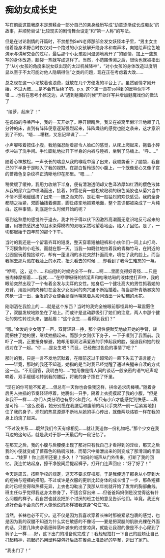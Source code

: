 # 痴幼女成长史

写在前面这篇我原本是想糅合一部分自己的亲身经历写成“幼童逐渐成长成痴女“的故事，并顺势尝试“比较现实的剧情舞台设定”和“第一人称”的写法。

但是在讨论剧情的开篇时，不禁想到SeN老师那部金发女妖怪本子里，“男主女主借着隐身术野合时仅仅对一个路过的小女孩解开隐身术和噤声术，向她绘声绘色地演示与讲解交合的过程，最后那个小女孩股间湿透地离开了”的剧情，加上一些想写的身体改造，脑袋一热就写成这样了。当然，小范围传阅之后，很快也就被指出了“从小女孩的角度来说女妖出现的太过机械降神”，“对小女孩的身体改造过度明显以至于不太可能对他人隐瞒得住”之类的问题，现在正在考虑着大改……

总之现在这一小坨放着也浪费，就放在几个方便发的平台上了。虽然剧情才刚开始，不过大概……是不会有后续了吧。p.s. 这个第一章在ss得到的反响似乎不错……也有在思考小修这边，从“遇到魅魔的时候”开始详写并增加魅魔戏份的做法了

 “绫萝，起床了！”

在妈妈的呼唤声中，我的一天开始了。睁开眼睛后，我又在被窝里懒洋洋地赖了几分钟的床，直到有阵阵便意逐渐强烈起来，阵阵燥热的感觉也随之袭来，这才意识到了不妙。“唔……糟糕，又忘记早课了……”

小声嘟哝着按住小腹，我勉强忍耐着那令人脸红的感觉，从床上爬起来，拖着小碎步冲进了洗手间。手忙脚乱地扯开下半身的内裤与睡裤，坐到了马桶上。“呼……”

随着心神放松，一声长长的喘息从我的喉咙中溜了出来，我顺势垂下了脑袋，我自己的下半身于是映入了我的视野。在那白皙玲珑的小腹上，一个既像爱心又像子宫的蔷薇色复杂纹样正清晰地印在那里。“嗯……”

稍微缓了缓神，我用力收缩下半身，便有清澈透明却又色泽浓厚如红酒的樱色液体从我的尿穴当中喷涌而出，接着，如雪花膏一般松软粘稠的粉色凝胶也从菊穴当中不情不愿地缓缓挤了出来——随之而来的，是狂潮一般猛烈的欢快感受。我的全身都随之抽紧，双脚抽搐着绷直，脚趾痉挛地抓紧地面，整个意识都被染成了一片纯白。这种事情，到底是什么时候开始的呢？

等到这熟悉的感觉终于退去，我才终于得以伏下因激烈高潮而无意识地反弓起来的腰，用被快感挤出的泪水染得模糊的双眼呆然地望着地面，陷入了回忆。是了，一切都起始于四年前的那个下午。

当时的我还是一个留着齐耳的短发，整天穿着短袖短裤和小伙伴们一同上山打鸟、下河摸鱼的小毛孩。而就在那一天，当我一如既往地拉着我的青梅竹马，在附近的公园里玩着抛接球时，却有一蓬湿润的水花突然扑面而来，喷在了我的脸上。而当我擦去那片溅在我脸上的水花，扭头看去的时候……却看到了我今生难忘的一幕。

“咿啊，这，这个……和自慰的时候完全不一样……啊……里面变得好奇怪……只是被肉棒摩擦着……我就……”在咿咿呀呀的娇淫声和咕啾咕啾的液体搅打声中，我的眼前突然出现了一个有着金发与尖耳的女性。她身后一个健壮高大的男性抓着她的双臂，用股间的肉棒钉在金发少女股间的肉穴里不断抽插着。每当那杆青筋暴突的肉枪一进一出，金发的少女便会娇淫地喘息着从股间洒出一片粘稠的水花。

刚刚洒在我脸上的……就是这个东西？当时的我完全被眼前那怪异的一幕震慑住了，双腿发软地跌坐在了地上。而或许是这动静吸引了她们的注意，两人中那个健壮的男性转过头来，皱起眉：“这个女生……看得到我们？”

“嗯。”金发的少女嗯了一声，双臂轻轻一挣，那个男性便默契地放开她的手臂，转而把住了她的腰，继续抽插起来。而那少女则伏下身子，一下子凑到了我面前。我吓了一跳，正要扭身躲避，她却用那双沾满爱液的手捧起我的脸，强迫我和她的视线对在了一起。“你……是女生吧？而且，已经做过色色的事情了吧？”

那时的我，只是一言不发地沉默着，在眼前这过于超常的一幕下失去了语言能力——毕竟，那时的我还不知道，她指的是当时我已经觉醒了通过夹腿来自渎的方式这一点。“不用回答，我明白的……”她用像是情人间的谈话一般亲密的语气轻声呢喃着，双手缓缓地转到我的腰后，将我的身子揽在了怀里。

“现在的你可能不知道……但总有一天你也会像我这样，拼命追求肉棒噢。”随着身后男人抽插的节奏轻轻哼着，她腾出一只手，隔着上衣抚摸起了我的小腹，“但是和我不一样……你们人类分明也有尿穴和屁穴，却只有小穴才能感觉到快感……真是可怜……”这么说着，她分别揽在我腰后和腹前的两只手突然一前一后紧紧地扣住了我的身子，炽烈的热意源源不断地从她的手心传出，就像两块烙铁一样在我的身上灼烧了起来。

“不过没关系……既然我们今天有缘相见……就让我送你一份礼物吧。”那个少女在我耳边的这句话，就是我对于那一天最后的一段记忆了。

在那天之后，我的小腹与后腰便出现了那对只有我自己才看得到的淫纹，那天之后我的小便就变成了蔷薇色的粘稠液体，而菊穴中排泄出来的则变成了那滑润的半固体……“绫萝！你上厕所还要上多久！？”妈妈的喊声从门外传来，打断了我的回忆。我连忙站起身，擦干净股间后提起裤子，打开门连声回应：“好了好了！”

今天是周五，按照学校的规定，这天不要求穿校服，于是我便选了那身从小穿到大的短袖与短裤的搭配。不过或许是衣服的更新比起身体的成长慢了一步，那条短裤此时已经变得和热裤无异，上衣也勾勒出了我那从年初就开始了发育的胸部曲线。班主任似乎觉得我这身太修身了，不适合穿出来……但爸爸妈妈倒是没觉得这有什么问题的样子。我自然也就没把那个讨厌的班主任的意见告诉他们。毕竟，我还有点好奇会不会真的有人像他说的那样被我这身“勾住”呢。

当然，长袜也必不可少。这不仅是因为我喜欢穿着长袜时那被紧紧包裹的感觉，也是因为我的双腿不知道为什么实在敏感的不像话——要是把双腿的肌肤光裸在外面的话，只要几阵夹杂着细碎落叶袭来的过堂凉风，就能让我湿的像是不小心尿到了裤子上一样……好，这下出门的准备就完成了！我轻轻拍打一下自己的脸颊让自己打起精神，抓起妈妈用塑料袋包好后放在餐桌上准备好的早餐，迈出了家门。

“我出门了！”